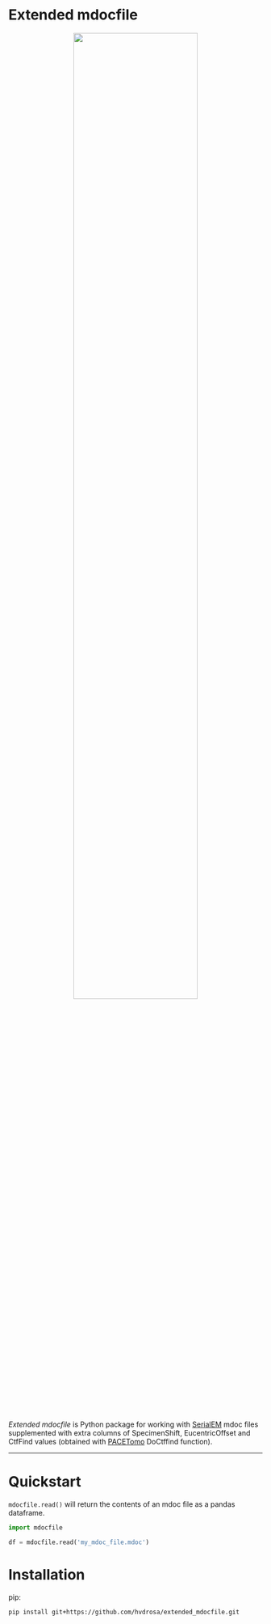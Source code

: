 # Extended mdocfile

<p align="center" width="100%">
    <img width="70%" src="https://user-images.githubusercontent.com/7307488/205445941-8db4ad0e-648a-446e-812d-bd1b81ec19b8.png"> 
</p>

*Extended mdocfile* is Python package for working with [SerialEM](https://bio3d.colorado.edu/SerialEM/) mdoc files supplemented with extra columns of SpecimenShift, EucentricOffset and CtfFind values (obtained with [PACETomo](https://github.com/eisfabian/PACEtomo.git) DoCtffind function).

---

# Quickstart

`mdocfile.read()` will return the contents of an mdoc file as a pandas 
dataframe.

```python
import mdocfile

df = mdocfile.read('my_mdoc_file.mdoc')
```

# Installation

pip:

```shell
pip install git+https://github.com/hvdrosa/extended_mdocfile.git
```
